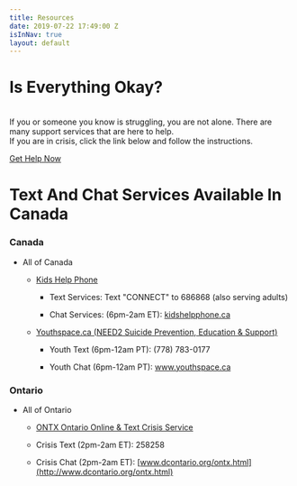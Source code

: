 ```yaml
---
title: Resources
date: 2019-07-22 17:49:00 Z
isInNav: true
layout: default
---
```


# Is Everything Okay?

<br>If you or someone you know is struggling, you are not alone. There are many support services that are here to help.
<br>If you are in crisis, click the link below and follow the instructions.

[Get Help Now](http://www.crisisservicescanada.ca/en/)

# Text And Chat Services Available In Canada

### Canada

* All of Canada

  * [Kids Help Phone](https://kidshelpphone.ca/)

    * Text Services: Text "CONNECT" to 686868 (also serving adults)

    * Chat Services: (6pm-2am ET): [kidshelpphone.ca](https://kidshelpphone.ca/)

  * [Youthspace.ca (NEED2 Suicide Prevention, Education & Support)](http://www.need2.ca/)

    * Youth Text (6pm-12am PT): (778) 783-0177

    * Youth Chat (6pm-12am PT): [www.youthspace.ca ](http://www.youthspace.ca/)

### Ontario

* All of Ontario

  * [ONTX Ontario Online & Text Crisis Service](http://www.dcontario.org/)

  * Crisis Text (2pm-2am ET): 258258

  * Crisis Chat (2pm-2am ET): [www.dcontario.org/ontx.html](http://www.dcontario.org/ontx.html)